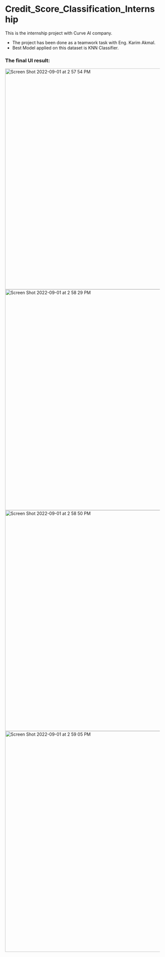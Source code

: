 # Credit_Score_Classification_Internship
This is the internship project with Curve AI company.
- The project has been done as a teamwork task with Eng. Karim Akmal.
- Best Model applied on this dataset is KNN Classifier.
### The final UI result:
<img width="720" alt="Screen Shot 2022-09-01 at 2 57 54 PM" src="https://user-images.githubusercontent.com/77496383/187908652-39b272ad-068f-47c6-9594-e3f6d8912f85.png">
<img width="720" alt="Screen Shot 2022-09-01 at 2 58 29 PM" src="https://user-images.githubusercontent.com/77496383/187908661-0b03f787-2cfa-41ca-923d-f9a9e62f0db1.png">
<img width="720" alt="Screen Shot 2022-09-01 at 2 58 50 PM" src="https://user-images.githubusercontent.com/77496383/187908667-cd6702c2-a8bb-450f-ab10-22cfeb80924b.png">
<img width="720" alt="Screen Shot 2022-09-01 at 2 59 05 PM" src="https://user-images.githubusercontent.com/77496383/187908683-dd6cc04d-d8c6-4539-aa81-a5a08140884d.png">
